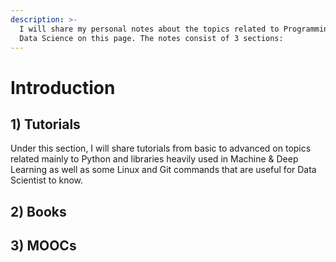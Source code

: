 ```yaml
---
description: >-
  I will share my personal notes about the topics related to Programming and
  Data Science on this page. The notes consist of 3 sections:
---
```


# Introduction

## 1\) Tutorials

Under this section, I will share tutorials from basic to advanced on topics related mainly to Python and libraries heavily used in Machine & Deep Learning as well as some Linux and Git commands that are useful for Data Scientist to know.

## 2\) Books

## 3\) MOOCs



